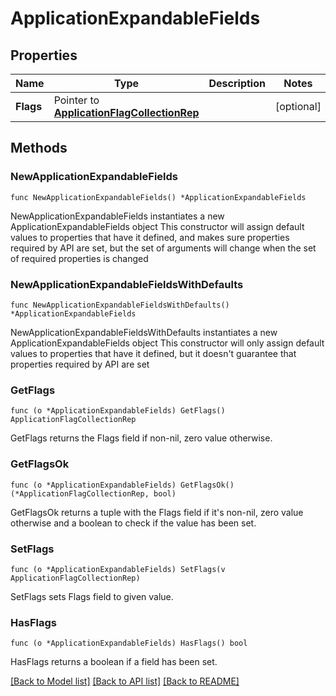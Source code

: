 # ApplicationExpandableFields

## Properties

Name | Type | Description | Notes
------------ | ------------- | ------------- | -------------
**Flags** | Pointer to [**ApplicationFlagCollectionRep**](ApplicationFlagCollectionRep.md) |  | [optional] 

## Methods

### NewApplicationExpandableFields

`func NewApplicationExpandableFields() *ApplicationExpandableFields`

NewApplicationExpandableFields instantiates a new ApplicationExpandableFields object
This constructor will assign default values to properties that have it defined,
and makes sure properties required by API are set, but the set of arguments
will change when the set of required properties is changed

### NewApplicationExpandableFieldsWithDefaults

`func NewApplicationExpandableFieldsWithDefaults() *ApplicationExpandableFields`

NewApplicationExpandableFieldsWithDefaults instantiates a new ApplicationExpandableFields object
This constructor will only assign default values to properties that have it defined,
but it doesn't guarantee that properties required by API are set

### GetFlags

`func (o *ApplicationExpandableFields) GetFlags() ApplicationFlagCollectionRep`

GetFlags returns the Flags field if non-nil, zero value otherwise.

### GetFlagsOk

`func (o *ApplicationExpandableFields) GetFlagsOk() (*ApplicationFlagCollectionRep, bool)`

GetFlagsOk returns a tuple with the Flags field if it's non-nil, zero value otherwise
and a boolean to check if the value has been set.

### SetFlags

`func (o *ApplicationExpandableFields) SetFlags(v ApplicationFlagCollectionRep)`

SetFlags sets Flags field to given value.

### HasFlags

`func (o *ApplicationExpandableFields) HasFlags() bool`

HasFlags returns a boolean if a field has been set.


[[Back to Model list]](../README.md#documentation-for-models) [[Back to API list]](../README.md#documentation-for-api-endpoints) [[Back to README]](../README.md)


